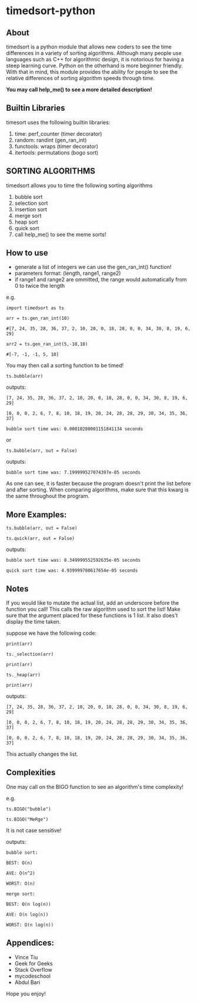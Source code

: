 # timedsort-python
## About
timedsort is a python module that allows new coders to see the time differences in a variety of sorting algorithms. Although many people use languages such as C++ for algorithmic design, it is notorious for having a steep learning curve. Python on the otherhand is more beginner friendly. With that in mind, this module provides the ability for people to see the relative differences of sorting algorithm speeds through time.

**You may call help_me() to see a more detailed description!**

## Builtin Libraries
timesort uses the following builtin libraries:
1. time: perf_counter (timer decorator)
2. random: randint (gen_ran_int)
3. functools: wraps (timer decorator)
4. itertools: permutations (bogo sort)

## SORTING ALGORITHMS
timedsort allows you to time the following sorting algorithms
1. bubble sort
2. selection sort
3. insertion sort
4. merge sort
5. heap sort
6. quick sort
7. call help_me() to see the meme sorts!

## How to use
- generate a list of integers we can use the gen_ran_int() function!
- parameters format: (length, range1, range2)
- if range1 and range2 are ommitted, the range would automatically from 0 to twice the length

e.g.

`import timedsort as ts`

`arr = ts.gen_ran_int(10)`

`#[7, 24, 35, 28, 36, 37, 2, 10, 20, 0, 18, 28, 0, 0, 34, 30, 8, 19, 6, 29]`

`arr2 = ts.gen_ran_int(5,-10,10)`

`#[-7, -1, -1, 5, 10]`

You may then call a sorting function to be timed!

`ts.bubble(arr)`

outputs:

`[7, 24, 35, 28, 36, 37, 2, 10, 20, 0, 18, 28, 0, 0, 34, 30, 8, 19, 6, 29]`

`[0, 0, 0, 2, 6, 7, 8, 10, 18, 19, 20, 24, 28, 28, 29, 30, 34, 35, 36, 37]`

`bubble sort time was: 0.00010280001151841134 seconds`

or

`ts.bubble(arr, out = False)`

outputs:

`bubble sort time was: 7.199999527074397e-05 seconds`

As one can see, it is faster because the program doesn't print the list before and after sorting. When comparing algorithms, make sure that this kwarg is the same throughout the program.

## More Examples:
`ts.bubble(arr, out = False)`

`ts.quick(arr, out = False)`

outputs:

`bubble sort time was: 8.349999552592635e-05 seconds`


`quick sort time was: 4.939999780617654e-05 seconds`

## Notes
If you would like to mutate the actual list, add an underscore before the function you call! This calls the raw algorithm used to sort the list! Make sure that the argument placed for these functions is 1 list. It also does't display the time taken.

suppose we have the following code:

`print(arr)`

`ts._selection(arr)`

`print(arr)`

`ts._heap(arr)`

`print(arr)`

outputs:

`[7, 24, 35, 28, 36, 37, 2, 10, 20, 0, 18, 28, 0, 0, 34, 30, 8, 19, 6, 29]`

`[0, 0, 0, 2, 6, 7, 8, 10, 18, 19, 20, 24, 28, 28, 29, 30, 34, 35, 36, 37]`

`[0, 0, 0, 2, 6, 7, 8, 10, 18, 19, 20, 24, 28, 28, 29, 30, 34, 35, 36, 37]`

This actually changes the list.

## Complexities
One may call on the BIGO function to see an algorithm's time complexity!

e.g.

`ts.BIGO("bubble")`

`ts.BIGO("MeRge")`

It is not case sensitive!

outputs:

`bubble sort:`

`BEST: O(n)`

`AVE: O(n^2)`

`WORST: O(n)`

`merge sort:`

`BEST: O(n log(n))`

`AVE: O(n log(n))`

`WORST: O(n log(n))`

## Appendices:

- Vince Tiu
- Geek for Geeks
- Stack Overflow
- mycodeschool
- Abdul Bari

Hope you enjoy!
